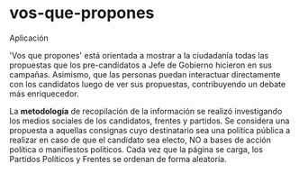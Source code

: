 # vos-que-propones
Aplicación 


'Vos que propones' está orientada a mostrar a la ciudadanía todas las propuestas que los pre-candidatos a Jefe de Gobierno hicieron en sus campañas.
Asimismo, que las personas puedan interactuar directamente con los candidatos luego de ver sus propuestas, contribuyendo un debate más enriquecedor.

La **metodología** de recopilación de la información se realizó investigando los medios sociales de los candidatos, frentes y partidos. Se considera una propuesta a aquellas consignas cuyo destinatario sea una política pública a realizar en caso de que el candidato sea electo, NO a bases de acción política o manifiestos políticos. Cada vez que la página se carga, los Partidos Políticos y Frentes se ordenan de forma aleatoria.
